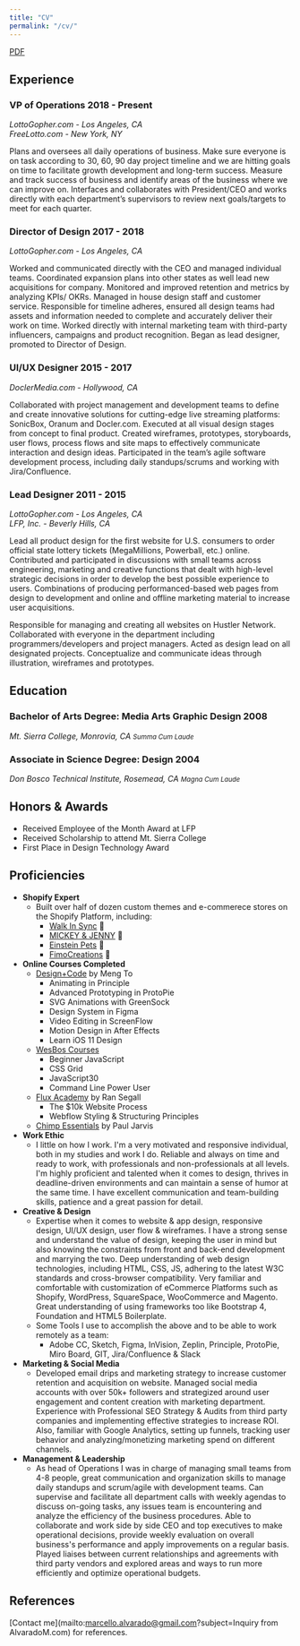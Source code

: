```yaml
---
title: "CV"
permalink: "/cv/"
---
```


<a href="https://www.dropbox.com/s/6tzsx3s3b6atlpt/alvaradom-resume.pdf?dl=0" target="_blank">PDF</a>

## Experience

<h3>VP of Operations <time class="right">2018 - Present</time></h3>
<address>LottoGopher.com - Los Angeles, CA<br>
FreeLotto.com - New York, NY</address>

Plans and oversees all daily operations of business. Make sure everyone is on task according to 30, 60, 90 day project timeline and we are hitting goals on time to facilitate growth development and long-term success. Measure and track success of business and identify areas of the business where we can improve on. Interfaces and collaborates with President/CEO and works directly with each department’s supervisors to review next goals/targets to meet for each quarter.

<h3>Director of Design <time class="right">2017 - 2018</time></h3>
<address>LottoGopher.com - Los Angeles, CA</address>

Worked and communicated directly with the CEO and managed individual teams. Coordinated expansion plans into other states as well lead new acquisitions for company. Monitored and improved retention and metrics by analyzing KPIs/ OKRs. Managed in house design staff and customer service. Responsible for timeline adheres, ensured all design teams had assets and information needed to complete and accurately deliver their work on time. Worked directly with internal marketing team with third-party influencers, campaigns and product recognition. Began as lead designer, promoted to Director of Design.

<h3>UI/UX Designer <time class="right">2015 - 2017</time></h3>
<address>DoclerMedia.com - Hollywood, CA</address>

Collaborated with project management and development teams to define and create innovative solutions for cutting-edge live streaming platforms: SonicBox, Oranum and Docler.com. Executed at all visual design stages from concept to final product. Created wireframes, prototypes, storyboards, user flows, process flows and site maps to effectively communicate interaction and design ideas. Participated in the team’s agile software development process, including daily standups/scrums and working with Jira/Confluence.

<h3>Lead Designer <time class="right">2011 - 2015</time></h3>
<address>LottoGopher.com - Los Angeles, CA<br>
LFP, Inc. - Beverly Hills, CA</address>

Lead all product design for the first website for U.S. consumers to order official state lottery tickets (MegaMillions, Powerball, etc.) online. Contributed and participated in discussions with small teams across engineering, marketing and creative functions that dealt with high-level strategic decisions in order to develop the best possible experience to users. Combinations of producing performanced-based web pages from design to development and online and offline marketing material to increase user acquisitions.

Responsible for managing and creating all websites on Hustler Network. Collaborated with everyone in the department including programmers/developers and project managers. Acted as design lead on all designated projects. Conceptualize and communicate ideas through illustration, wireframes and prototypes.

## Education

<h3>Bachelor of Arts Degree: Media Arts Graphic Design <time class="right text-right">2008<br></time></h3>
<address>Mt. Sierra College, Monrovia, CA <small class="right text-right">Summa Cum Laude</small></address>

<h3>Associate in Science Degree: Design <time class="right text-right">2004<br></time></h3>
<address>Don Bosco Technical Institute, Rosemead, CA <small class="right text-right">Magna Cum Laude</small></address>

## Honors & Awards
- Received Employee of the Month Award at LFP
- Received Scholarship to attend Mt. Sierra College
- First Place in Design Technology Award

## Proficiencies
- <span id="Shopify">**Shopify Expert**</span>
    - Built over half of dozen custom themes and e-commerece stores on the Shopify Platform, including:
        - <a href="https://www.dogwalkinsync.com/" target="_blank">Walk In Sync</a> 🐾
        - <a href="https://www.mickeyandjenny.com/" target="_blank">MICKEY & JENNY</a> 👗
        - <a href="https://www.einsteinpets.com/" target="_blank">Einstein Pets</a> 🐶 
        - <a href="https://fimocreations.com/" target="_blank">FimoCreations</a> 🦎 
- <span id="Shopify">**Online Courses Completed**</span>
    - <a href="https://designcode.io/" target="_blank">Design+Code</a> by Meng To
        - Animating in Principle
        - Advanced Prototyping in ProtoPie
        - SVG Animations with GreenSock
        - Design System in Figma
        - Video Editing in ScreenFlow
        - Motion Design in After Effects
        - Learn iOS 11 Design
    - <a href="https://wesbos.com/courses/" target="_blank">WesBos Courses</a>
        - Beginner JavaScript
        - CSS Grid
        - JavaScript30
        - Command Line Power User
    - <a href="https://www.flux-academy.com/" target="_blank">Flux Academy</a> by Ran Segall
        - The $10k Website Process
        - Webflow Styling & Structuring Principles
    - <a href="https://chimpessentials.com/" target="_blank">Chimp Essentials</a> by Paul Jarvis
- <span id="Shopify">**Work Ethic**</span>
    - I little on how I work. I'm a very motivated and responsive individual, both in my studies and work I do. Reliable and always on time and ready to work, with professionals and non-professionals at all levels. I'm highly proficient and talented when it comes to design, thrives in deadline-driven environments and can maintain a sense of humor at the same time. I have excellent communication and team-building skills, patience and a great passion for detail. 
- <span id="Shopify">**Creative & Design**</span>
    - Expertise when it comes to website & app design, responsive design, UI/UX design, user flow & wireframes. I have a strong sense and understand the value of design, keeping the user in mind but also knowing the constraints from front and back-end development and marrying the two. Deep understanding of web design technologies, including HTML, CSS, JS, adhering to the latest W3C standards and cross-browser compatibility. Very familiar and comfortable with customization of eCommerce Platforms such as Shopify, WordPress, SquareSpace, WooCommerce and Magento. Great understanding of using frameworks too like Bootstrap 4, Foundation and HTML5 Boilerplate.
    - Some Tools I use to accomplish the above and to be able to work remotely as a team:
        - Adobe CC, Sketch, Figma, InVision, Zeplin, Principle, ProtoPie, Miro Board, GIT, Jira/Confluence & Slack
- <span id="Shopify">**Marketing & Social Media**</span>
    - Developed email drips and marketing strategy to increase customer retention and acquisition on website. Managed social media accounts with over 50k+ followers and strategized around user engagement and content creation with marketing department. Experience with Professional SEO Strategy & Audits from third party companies and implementing effective strategies to increase ROI. Also, familiar with Google Analytics, setting up funnels, tracking user behavior and analyzing/monetizing marketing spend on different channels.
- <span id="Shopify">**Management & Leadership**</span>
    - As head of Operations I was in charge of managing small teams from 4-8 people, great communication and organization skills to manage daily standups and scrum/agile with development teams. Can supervise and facilitate all department calls with weekly agendas to discuss on-going tasks, any issues team is encountering and analyze the efficiency of the business procedures. Able to collaborate and work side by side CEO and top executives to make operational decisions, provide weekly evaluation on overall business's performance  and apply improvements on a regular basis. Played liaises between current relationships and agreements with third party vendors and explored areas and ways to run more efficiently and optimize operational budgets.

## References
[Contact me](mailto:marcello.alvarado@gmail.com?subject=Inquiry from AlvaradoM.com) for references.
